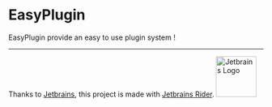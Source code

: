 # EasyPlugin
EasyPlugin provide an easy to use plugin system !

---

Thanks to [Jetbrains](https://www.jetbrains.com/?from=https://github.com/Unreal852/EasyPlugin), this project is made with [Jetbrains Rider](https://www.jetbrains.com/rider/).
<img src="https://i.imgur.com/GWgD5Cq.png" alt="Jetbrains Logo" width="80" height="80">
